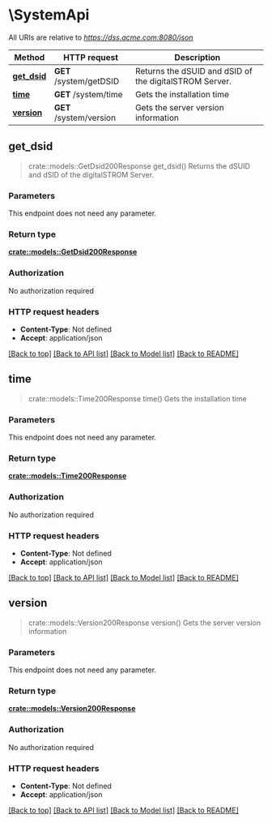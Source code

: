 # \SystemApi

All URIs are relative to *https://dss.acme.com:8080/json*

Method | HTTP request | Description
------------- | ------------- | -------------
[**get_dsid**](SystemApi.md#get_dsid) | **GET** /system/getDSID | Returns the dSUID and dSID of the digitalSTROM Server.
[**time**](SystemApi.md#time) | **GET** /system/time | Gets the installation time
[**version**](SystemApi.md#version) | **GET** /system/version | Gets the server version information



## get_dsid

> crate::models::GetDsid200Response get_dsid()
Returns the dSUID and dSID of the digitalSTROM Server.

### Parameters

This endpoint does not need any parameter.

### Return type

[**crate::models::GetDsid200Response**](getDSID_200_response.md)

### Authorization

No authorization required

### HTTP request headers

- **Content-Type**: Not defined
- **Accept**: application/json

[[Back to top]](#) [[Back to API list]](../README.md#documentation-for-api-endpoints) [[Back to Model list]](../README.md#documentation-for-models) [[Back to README]](../README.md)


## time

> crate::models::Time200Response time()
Gets the installation time

### Parameters

This endpoint does not need any parameter.

### Return type

[**crate::models::Time200Response**](time_200_response.md)

### Authorization

No authorization required

### HTTP request headers

- **Content-Type**: Not defined
- **Accept**: application/json

[[Back to top]](#) [[Back to API list]](../README.md#documentation-for-api-endpoints) [[Back to Model list]](../README.md#documentation-for-models) [[Back to README]](../README.md)


## version

> crate::models::Version200Response version()
Gets the server version information

### Parameters

This endpoint does not need any parameter.

### Return type

[**crate::models::Version200Response**](version_200_response.md)

### Authorization

No authorization required

### HTTP request headers

- **Content-Type**: Not defined
- **Accept**: application/json

[[Back to top]](#) [[Back to API list]](../README.md#documentation-for-api-endpoints) [[Back to Model list]](../README.md#documentation-for-models) [[Back to README]](../README.md)

